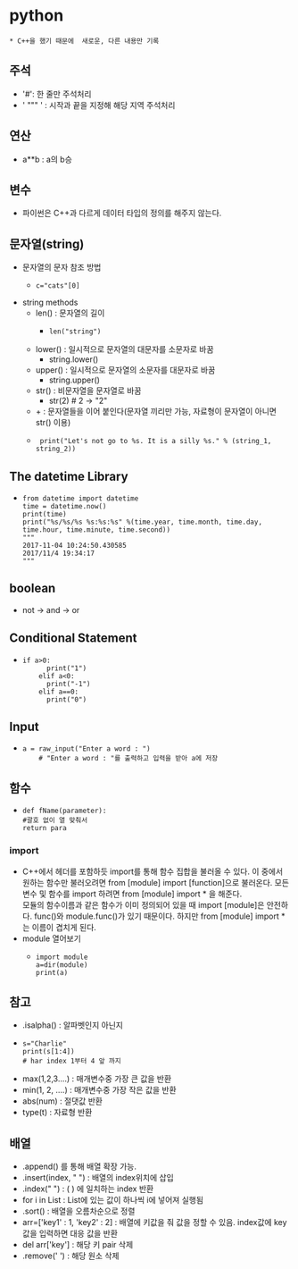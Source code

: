 # python
    * C++을 했기 때문에  새로운, 다른 내용만 기록

## 주석
* '#': 한 줄만 주석처리
* ' """ ' : 시작과 끝을 지정해 해당 지역 주석처리

## 연산
* a**b : a의 b승

## 변수
* 파이썬은 C++과 다르게 데이터 타입의 정의를 해주지 않는다.

## 문자열(string)
* 문자열의 문자 참조 방법
    *     c="cats"[0]
* string methods
    * len() : 문자열의 길이
        *     len("string")
    * lower() : 일시적으로 문자열의 대문자를 소문자로 바꿈
        *    string.lower()
    * upper() : 일시적으로 문자열의 소문자를 대문자로 바꿈
        *    string.upper()
    * str() : 비문자열을 문자열로 바꿈
        *    str(2) # 2 -> "2"
    * \+ : 문자열들을 이어 붙인다(문자열 끼리만 가능, 자료형이 문자열이 아니면 str() 이용)
    *      print("Let's not go to %s. It is a silly %s." % (string_1, string_2))

## The datetime Library
*     from datetime import datetime
      time = datetime.now()
      print(time)
      print("%s/%s/%s %s:%s:%s" %(time.year, time.month, time.day, time.hour, time.minute, time.second))
      """ 
      2017-11-04 10:24:50.430585
      2017/11/4 19:34:17
      """

## boolean
 * not -> and -> or

## Conditional Statement
*     if a>0:
            print("1")
          elif a<0:
            print("-1")
          elif a==0:
            print("0")

## Input
*     a = raw_input("Enter a word : ")
          # "Enter a word : "를 출력하고 입력을 받아 a에 저장

## 함수
*     def fName(parameter):
      #괄호 없이 열 맞춰서
      return para

### import
* C++에서 헤더를 포함하듯 import를 통해 함수 집합을 불러올 수 있다. 이 중에서 원하는 함수만 불러오려면 from [module] import [function]으로 불러온다. 모든 변수 및 함수를 import 하려면 from [module] import * 을 해준다.  
모듈의 함수이름과 같은 함수가 이미 정의되어 있을 때 import [module]은 안전하다. func()와 module.func()가 있기 때문이다. 하지만 from [module] import * 는 이름이 겹치게 된다.
* module 열어보기
    *     import module
          a=dir(module)
          print(a)


## 참고
* .isalpha() : 알파벳인지 아닌지
*     s="Charlie"
      print(s[1:4])
      # har index 1부터 4 앞 까지
* max(1,2,3....) : 매개변수중 가장 큰 값을 반환
* min(1, 2, ....) : 매개변수중 가장 작은 값을 반환
* abs(num) : 절댓값 반환
* type(t) : 자료형 반환

## 배열
* .append() 를 통해 배열 확장 가능.
* .insert(index, "  ") : 배열의 index위치에 삽입
* .index(" ") : ( ) 에 일치하는 index 반환
* for i in List : List에 있는 값이 하나씩 i에 넣어져 실행됨
* .sort() : 배열을 오름차순으로 정렬
* arr=['key1' : 1, 'key2' : 2] : 배열에 키값을 줘 값을 정할 수 있음. index값에 key값을 입력하면 대응 값을 반환
* del arr['key'] : 해당 키 pair 삭제
* .remove('  ') : 해당 원소 삭제
